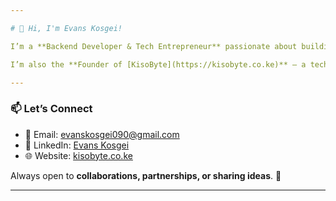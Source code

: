```yaml
---

# 👋 Hi, I'm Evans Kosgei!

I’m a **Backend Developer & Tech Entrepreneur** passionate about building **secure, scalable, and innovative systems**. My expertise spans **Node.js, PHP, Python, and JavaScript**, with strong experience in **fintech solutions, API integrations, and AI-driven applications**.

I’m also the **Founder of [KisoByte](https://kisobyte.co.ke)** — a technology company helping businesses scale through **Software Development, Cybersecurity, and AI Services**.

---
```


### 📫 Let’s Connect

* 📧 Email: [evanskosgei090@gmail.com](mailto:evanskosgei090@gmail.com)
* 💼 LinkedIn: [Evans Kosgei](https://www.linkedin.com/in/evans-kosgei-kibiwott/)
* 🌐 Website: [kisobyte.co.ke](https://kisobyte.co.ke)

Always open to **collaborations, partnerships, or sharing ideas**. 🚀

---
